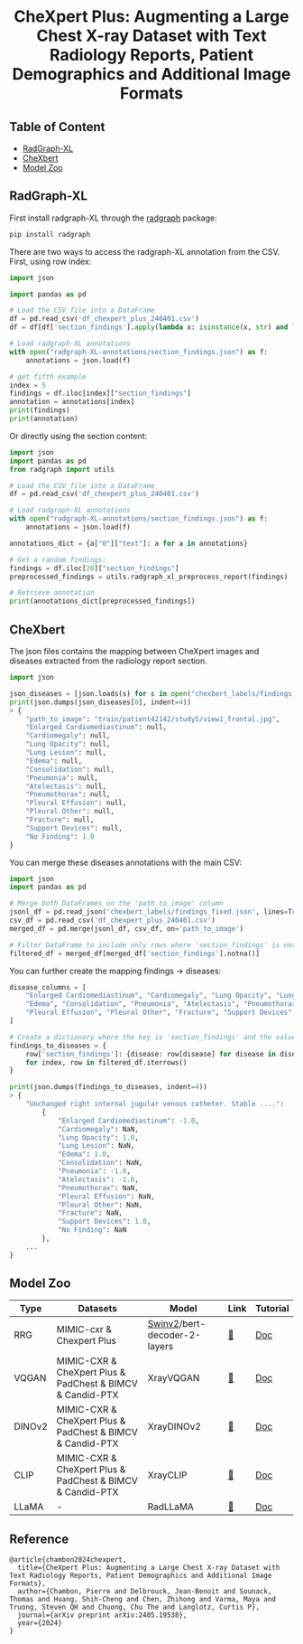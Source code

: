 <div align="center">
<h1>
CheXpert Plus: Augmenting a Large Chest X-ray Dataset with Text Radiology Reports, Patient Demographics and Additional Image Formats
</h1>
</div>

## Table of Content

- [RadGraph-XL](#RadGraph-XL)
- [CheXbert](#chexbert)
- [Model Zoo](#model-zoo)

## RadGraph-XL

First install radgraph-XL through the [radgraph](https://pypi.org/project/radgraph/) package:

```bash
pip install radgraph
```

There are two ways to access the radgraph-XL annotation from the CSV. First, using row index:

```python
import json

import pandas as pd

# Load the CSV file into a DataFrame
df = pd.read_csv('df_chexpert_plus_240401.csv')
df = df[df['section_findings'].apply(lambda x: isinstance(x, str) and len(x.split()) >= 2)]

# Load radgraph-XL annotations
with open("radgraph-XL-annotations/section_findings.json") as f:
    annotations = json.load(f)

# get fifth example
index = 5
findings = df.iloc[index]["section_findings"]
annotation = annotations[index]
print(findings)
print(annotation)
```

Or directly using the section content:

```python
import json
import pandas as pd
from radgraph import utils

# Load the CSV file into a DataFrame
df = pd.read_csv('df_chexpert_plus_240401.csv')

# Load radgraph-XL annotations
with open("radgraph-XL-annotations/section_findings.json") as f:
    annotations = json.load(f)

annotations_dict = {a["0"]["text"]: a for a in annotations}

# Get a random findings:
findings = df.iloc[20]["section_findings"]
preprocessed_findings = utils.radgraph_xl_preprocess_report(findings)

# Retrieve annotation
print(annotations_dict[preprocessed_findings])
```

## CheXbert

The json files contains the mapping between CheXpert images and diseases extracted from the radiology report section.

```python
import json

json_diseases = [json.loads(s) for s in open("chexbert_labels/findings_fixed.json").readlines()]
print(json.dumps(json_diseases[0], indent=4))
> {
    "path_to_image": "train/patient42142/study5/view1_frontal.jpg",
    "Enlarged Cardiomediastinum": null,
    "Cardiomegaly": null,
    "Lung Opacity": null,
    "Lung Lesion": null,
    "Edema": null,
    "Consolidation": null,
    "Pneumonia": null,
    "Atelectasis": null,
    "Pneumothorax": null,
    "Pleural Effusion": null,
    "Pleural Other": null,
    "Fracture": null,
    "Support Devices": null,
    "No Finding": 1.0
}
```

You can merge these diseases annotations with the main CSV:

```python
import json
import pandas as pd

# Merge both DataFrames on the 'path_to_image' column
jsonl_df = pd.read_json('chexbert_labels/findings_fixed.json', lines=True)
csv_df = pd.read_csv('df_chexpert_plus_240401.csv')
merged_df = pd.merge(jsonl_df, csv_df, on='path_to_image')

# Filter DataFrame to include only rows where 'section_findings' is not null
filtered_df = merged_df[merged_df['section_findings'].notna()]
```

You can further create the mapping findings -> diseases:

```python
disease_columns = [
    "Enlarged Cardiomediastinum", "Cardiomegaly", "Lung Opacity", "Lung Lesion",
    "Edema", "Consolidation", "Pneumonia", "Atelectasis", "Pneumothorax",
    "Pleural Effusion", "Pleural Other", "Fracture", "Support Devices", "No Finding"
]

# Create a dictionary where the key is 'section_findings' and the value is mapping diseases
findings_to_diseases = {
    row['section_findings']: {disease: row[disease] for disease in disease_columns}
    for index, row in filtered_df.iterrows()
}

print(json.dumps(findings_to_diseases, indent=4))
> {
    "Unchanged right internal jugular venous catheter. Stable ....":
        {
            "Enlarged Cardiomediastinum": -1.0,
            "Cardiomegaly": NaN,
            "Lung Opacity": 1.0,
            "Lung Lesion": NaN,
            "Edema": 1.0,
            "Consolidation": NaN,
            "Pneumonia": -1.0,
            "Atelectasis": -1.0,
            "Pneumothorax": NaN,
            "Pleural Effusion": NaN,
            "Pleural Other": NaN,
            "Fracture": NaN,
            "Support Devices": 1.0,
            "No Finding": NaN
        },
    ...
}
```

## Model Zoo

| Type   | Datasets                                                  | Model                                                                                                                 | Link                                                                            | Tutorial                                                                                             |
|--------|-----------------------------------------------------------|-----------------------------------------------------------------------------------------------------------------------|---------------------------------------------------------------------------------|------------------------------------------------------------------------------------------------------|
| RRG    | MIMIC-cxr & Chexpert Plus                                 | [Swinv2](https://huggingface.co/docs/transformers/en/model_doc/swinv2#transformers.Swinv2Model)/bert-decoder-2-layers | [🤗](tutorials/RRG/INDEX.md)                                                    | [Doc](tutorials/RRG/INDEX.md)                                                                        
| VQGAN  | MIMIC-CXR & CheXpert Plus & PadChest & BIMCV & Candid-PTX | XrayVQGAN                                                                                                             | [🤗](https://huggingface.co/StanfordAIMI/XrayVQGAN)                             | [Doc](https://github.com/CompVis/taming-transformers/blob/master/scripts/reconstruction_usage.ipynb) | 
| DINOv2 | MIMIC-CXR & CheXpert Plus & PadChest & BIMCV & Candid-PTX | XrayDINOv2                                                                                                            | [🤗](https://huggingface.co/StanfordAIMI/dinov2-base-xray-224)                  | [Doc](https://huggingface.co/docs/transformers/model_doc/dinov2)                                     |
| CLIP   | MIMIC-CXR & CheXpert Plus & PadChest & BIMCV & Candid-PTX | XrayCLIP                                                                                                              | [🤗](https://huggingface.co/StanfordAIMI/XrayCLIP__vit-b-16__laion2b-s34b-b88k) | [Doc](https://huggingface.co/docs/transformers/model_doc/clip)                                       |
| LLaMA  | -                                                         | RadLLaMA                                                                                                              | [🤗](https://huggingface.co/StanfordAIMI/RadLLaMA-7b)                           | [Doc](tutorials/radllama/README.md)                                                                  | 

## Reference

```
@article{chambon2024chexpert,
  title={CheXpert Plus: Augmenting a Large Chest X-ray Dataset with Text Radiology Reports, Patient Demographics and Additional Image Formats},
  author={Chambon, Pierre and Delbrouck, Jean-Benoit and Sounack, Thomas and Huang, Shih-Cheng and Chen, Zhihong and Varma, Maya and Truong, Steven QH and Chuong, Chu The and Langlotz, Curtis P},
  journal={arXiv preprint arXiv:2405.19538},
  year={2024}
}
```
